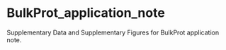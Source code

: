 # BulkProt_application_note
Supplementary Data and Supplementary Figures for BulkProt application note.
